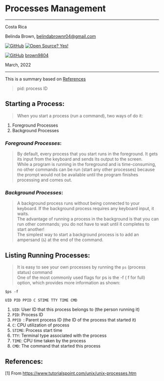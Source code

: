 # Processes Management

----------------------
Costa Rica

Belinda Brown, belindabrownr04@gmail.com

[![GitHub](https://badgen.net/badge/icon/github?icon=github&label)](https://github.com) [![Open Source? Yes!](https://badgen.net/badge/Open%20Source%20%3F/Yes%21/blue?icon=github)](https://github.com/Naereen/badges/)

[![GitHub](https://img.shields.io/badge/--181717?logo=github&logoColor=ffffff)](https://github.com/) [brown9804](https://github.com/brown9804)


March, 2022

----------------------

This is a summary based on [References](#references)

> pid: process ID

## Starting a Process:
> When you start a process (run a command), two ways of do it:
1. Foreground Processes
2. Background Processes

### _Foreground Processes_:
> By default, every process that you start runs in the foreground. It gets its input from the keyboard and sends its output to the screen. <br/>
> While a program is running in the foreground and is time-consuming, no other commands can be run (start any other processes) because the prompt would not be available until the program finishes processing and comes out.

### _Background Processes_:
> A background process runs without being connected to your keyboard. If the background process requires any keyboard input, it waits. <br/>
> The advantage of running a process in the background is that you can run other commands; you do not have to wait until it completes to start another! <br/>
> The simplest way to start a background process is to add an ampersand (`&`) at the end of the command. <br/>

## Listing Running Processes:
> It is easy to see your own processes by running the `ps` (process status) command <br/>
> One of the most commonly used flags for ps is the -f ( f for full) option, which provides more information as shown:

`$ps -f`

```
UID PID PPID C STIME TTY TIME CMD
```

1. `UID`: User ID that this process belongs to (the person running it)
2. `PID`: Process ID
3. `PPID `: Parent process ID (the ID of the process that started it)
4. `C`: CPU utilization of process
5. `STIME`: Process start time
6. `TTY`: Terminal type associated with the process
7. `TIME`: CPU time taken by the process
8. `CMD`: The command that started this process



## References:
[1] From https://www.tutorialspoint.com/unix/unix-processes.htm <br/>
